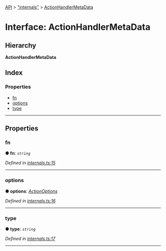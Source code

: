 [API](../README.md) > ["internals"](../modules/_internals_.md) > [ActionHandlerMetaData](../interfaces/_internals_.actionhandlermetadata.md)

# Interface: ActionHandlerMetaData

## Hierarchy

**ActionHandlerMetaData**

## Index

### Properties

* [fn](_internals_.actionhandlermetadata.md#fn)
* [options](_internals_.actionhandlermetadata.md#options)
* [type](_internals_.actionhandlermetadata.md#type)

---

## Properties

<a id="fn"></a>

###  fn

**● fn**: *`string`*

*Defined in [internals.ts:15](https://github.com/amcdnl/ngxs/blob/4ba1032/packages/store/src/internals.ts#L15)*

___
<a id="options"></a>

###  options

**● options**: *[ActionOptions](_symbols_.actionoptions.md)*

*Defined in [internals.ts:16](https://github.com/amcdnl/ngxs/blob/4ba1032/packages/store/src/internals.ts#L16)*

___
<a id="type"></a>

###  type

**● type**: *`string`*

*Defined in [internals.ts:17](https://github.com/amcdnl/ngxs/blob/4ba1032/packages/store/src/internals.ts#L17)*

___

